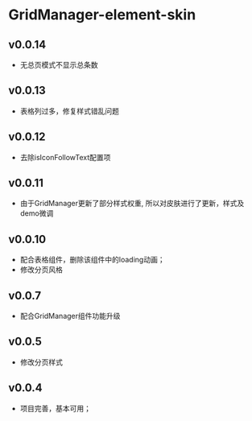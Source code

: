 # GridManager-element-skin

## v0.0.14

- 无总页模式不显示总条数

## v0.0.13

- 表格列过多，修复样式错乱问题

## v0.0.12

- 去除isIconFollowText配置项

## v0.0.11

- 由于GridManager更新了部分样式权重, 所以对皮肤进行了更新，样式及demo微调

## v0.0.10

- 配合表格组件，删除该组件中的loading动画；
- 修改分页风格

## v0.0.7

- 配合GridManager组件功能升级

## v0.0.5

- 修改分页样式

## v0.0.4

- 项目完善，基本可用；
